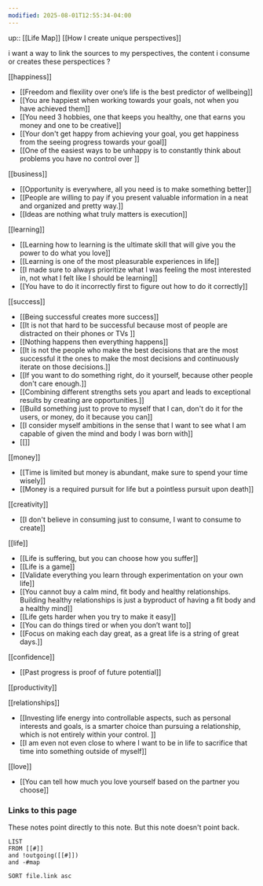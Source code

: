 ```yaml
---
modified: 2025-08-01T12:55:34-04:00
---
```

up:: [[Life Map]]
[[How I create unique perspectives]]

i want a way to link the sources to my perspectives, the content i consume or creates these  perspectices ?

[[happiness]]
- [[Freedom and flexility over one’s life is the best predictor of wellbeing]]
- [[You are happiest when working towards your goals, not when you have achieved them]]
- [[You need 3 hobbies, one that keeps you healthy, one that earns you money and one to be creative]]
- [[Your don't get happy from achieving your goal, you get happiness from the seeing progress towards your goal]]
- [[One of the easiest ways to be unhappy is to constantly think about problems you have no control over ]]

[[business]]
- [[Opportunity is everywhere,  all you need is to make something better]]
- [[People are willing to pay if you present valuable information in a neat and organized and pretty way.]]
- [[Ideas are nothing what truly matters is execution]]


[[learning]]
- [[Learning how to learning is the ultimate skill that will give you the power to do what you love]]
- [[Learning is one of the most pleasurable experiences in life]]
-  [[I made sure to always prioritize what I was feeling the most interested in, not what I felt like I should be learning]]
- [[You have to do it incorrectly first to figure out how to do it correctly]]

[[success]]
- [[Being successful creates more success]]
- [[It is not that hard to be successful because most of people are distracted on their phones or TVs ]]
- [[Nothing happens then everything happens]]
- [[It is not the people who make the best decisions that are the most successful it the ones to make the most decisions and continuously iterate on those decisions.]]
- [[If you want to do something right, do it yourself, because other people don't care enough.]]
- [[Combining different strengths sets you apart and leads to exceptional results by creating are opportunities.]]
- [[Build something just to prove to myself that I can, don't do it for the users, or money, do it because you can]]
- [[I consider myself ambitions in the sense that I want to see what I am capable of given the mind and body I was born with]]
- [[]]

[[money]]
- [[Time is limited but money is abundant, make sure to spend your time wisely]]
- [[Money is a required pursuit for life but a pointless pursuit upon death]]

[[creativity]]
- [[I don't believe in consuming just to consume, I want to consume to create]]

[[life]]
- [[Life is suffering, but you can choose how you suffer]]
- [[Life is a game]]
- [[Validate everything you learn through experimentation on your own life]]
- [[You cannot buy a calm mind, fit body and healthy relationships. Building healthy relationships is just a byproduct of having a fit body and a healthy mind]]
- [[Life gets harder when you try to make it easy]]
- [[You can do things tired or when you don’t want to]]
- [[Focus on making each day great, as a great life is a string of great days.]]

[[confidence]]
- [[Past progress is proof of future potential]]

[[productivity]]

[[relationships]]
- [[Investing life energy into controllable aspects, such as personal interests and goals, is a smarter choice than pursuing a relationship, which is not entirely within your control. ]]
- [[I am even not even close to where I want to be in life to sacrifice that time into something outside of myself]]

[[love]]
- [[You can tell how much you love yourself based on the partner you choose]]

### Links to this page
These notes point directly to this note. But this note doesn't point back.
```dataview
LIST
FROM [[#]]
and !outgoing([[#]])
and -#map

SORT file.link asc
```
